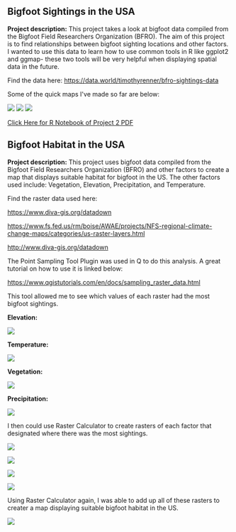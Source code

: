 ## Bigfoot Sightings in the USA

**Project description:** This project takes a look at bigfoot data compiled from the Bigfoot Field Researchers Organization (BFRO). The aim of this project is to find relationships between bigfoot sighting locations and other factors. I wanted to use this data to learn how to use common tools in R like ggplot2 and ggmap- these two tools will be very helpful when displaying spatial data in the future. 

Find the data here: https://data.world/timothyrenner/bfro-sightings-data

Some of the quick maps I've made so far are below:

<img src="../images/sights.PNG?raw=true"/>
<img src="../images/coool.PNG?raw=true"/>
<img src="../images/density.PNG?raw=true"/>

[Click Here for R Notebook of Project 2 PDF](/pdf/Staub_Bigfoot_Workflow.pdf)

## Bigfoot Habitat in the USA

**Project description:** This project uses bigfoot data compiled from the Bigfoot Field Researchers Organization (BFRO) and other factors to create a map that displays suitable habitat for bigfoot in the US. The other factors used include: Vegetation, Elevation, Precipitation, and Temperature. 

Find the raster data used here: 

https://www.diva-gis.org/datadown

https://www.fs.fed.us/rm/boise/AWAE/projects/NFS-regional-climate-change-maps/categories/us-raster-layers.html

http://www.diva-gis.org/datadown

The Point Sampling Tool Plugin was used in Q to do this analysis. A great tutorial on how to use it is linked below:

https://www.qgistutorials.com/en/docs/sampling_raster_data.html

This tool allowed me to see which values of each raster had the most bigfoot sightings. 

**Elevation:**

<img src="../images/elev.png?raw=true"/>

**Temperature:**

<img src="../images/temp.png?raw=true"/>

**Vegetation:**

<img src="../images/veg.png?raw=true"/>

**Precipitation:**

<img src="../images/precip.png?raw=true"/>

I then could use Raster Calculator to create rasters of each factor that designated where there was the most sightings. 

[<img src="../images/bfprecip.png?raw=true"/>](/pdf/LStaub_bf_precip.pdf)

[<img src="../images/bfelev.png?raw=true"/>](/pdf/LStaub_bf_elev.pdf)

[<img src="../images/bfveg.png?raw=true"/>](/pdf/LStaub_bf_veg.pdf)

[<img src="../images/bftemp.png?raw=true"/>](/pdf/LStaub_bf_temp.pdf)

Using Raster Calculator again, I was able to add up all of these rasters to creater a map displaying suitable bigfoot habitat in the US.

[<img src="../images/bfhabitat.png?raw=true"/>](/pdf/LStaub_bf_habitat.pdf)



